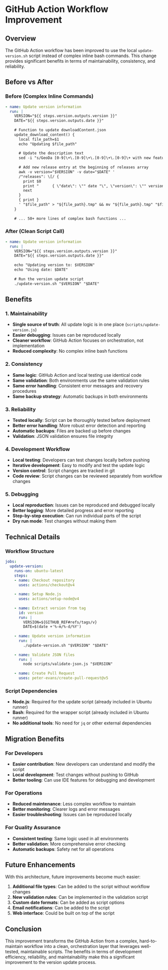 # GitHub Action Workflow Improvement

## Overview

The GitHub Action workflow has been improved to use the local `update-version.sh` script instead of complex inline bash commands. This change provides significant benefits in terms of maintainability, consistency, and reliability.

## Before vs After

### Before (Complex Inline Commands)
```yaml
- name: Update version information
  run: |
    VERSION="${{ steps.version.outputs.version }}"
    DATE="${{ steps.version.outputs.date }}"
    
    # Function to update downloadContent.json
    update_download_content() {
      local file_path=$1
      echo "Updating $file_path"
      
      # Update the description text
      sed -i "s/GeoDa [0-9]\+\.[0-9]\+\.[0-9]\+\.[0-9]\+ with new features/GeoDa $VERSION with new features/g" "$file_path"
      
      # Add new release entry at the beginning of releases array
      awk -v version="$VERSION" -v date="$DATE" '
      /"releases": \[/ {
        print $0
        print "      { \"date\": \"" date "\", \"version\": \"" version "\" },"
        next
      }
      { print }
      ' "$file_path" > "${file_path}.tmp" && mv "${file_path}.tmp" "$file_path"
    }
    
    # ... 50+ more lines of complex bash functions ...
```

### After (Clean Script Call)
```yaml
- name: Update version information
  run: |
    VERSION="${{ steps.version.outputs.version }}"
    DATE="${{ steps.version.outputs.date }}"
    
    echo "Updating version to: $VERSION"
    echo "Using date: $DATE"
    
    # Run the version update script
    ./update-version.sh "$VERSION" "$DATE"
```

## Benefits

### 1. **Maintainability**
- **Single source of truth**: All update logic is in one place (`scripts/update-version.js`)
- **Easier debugging**: Issues can be reproduced locally
- **Cleaner workflow**: GitHub Action focuses on orchestration, not implementation
- **Reduced complexity**: No complex inline bash functions

### 2. **Consistency**
- **Same logic**: GitHub Action and local testing use identical code
- **Same validation**: Both environments use the same validation rules
- **Same error handling**: Consistent error messages and recovery procedures
- **Same backup strategy**: Automatic backups in both environments

### 3. **Reliability**
- **Tested locally**: Script can be thoroughly tested before deployment
- **Better error handling**: More robust error detection and reporting
- **Automatic backups**: Files are backed up before changes
- **Validation**: JSON validation ensures file integrity

### 4. **Development Workflow**
- **Local testing**: Developers can test changes locally before pushing
- **Iterative development**: Easy to modify and test the update logic
- **Version control**: Script changes are tracked in git
- **Code review**: Script changes can be reviewed separately from workflow changes

### 5. **Debugging**
- **Local reproduction**: Issues can be reproduced and debugged locally
- **Better logging**: More detailed progress and error reporting
- **Step-by-step execution**: Can run individual parts of the script
- **Dry run mode**: Test changes without making them

## Technical Details

### Workflow Structure
```yaml
jobs:
  update-version:
    runs-on: ubuntu-latest
    steps:
    - name: Checkout repository
      uses: actions/checkout@v4
      
    - name: Setup Node.js
      uses: actions/setup-node@v4
      
    - name: Extract version from tag
      id: version
      run: |
        VERSION=${GITHUB_REF#refs/tags/v}
        DATE=$(date +'%-m/%-d/%Y')
        
    - name: Update version information
      run: |
        ./update-version.sh "$VERSION" "$DATE"
        
    - name: Validate JSON files
      run: |
        node scripts/validate-json.js "$VERSION"
        
    - name: Create Pull Request
      uses: peter-evans/create-pull-request@v5
```

### Script Dependencies
- **Node.js**: Required for the update script (already included in Ubuntu runner)
- **Bash**: Required for the wrapper script (already included in Ubuntu runner)
- **No additional tools**: No need for `jq` or other external dependencies

## Migration Benefits

### For Developers
- **Easier contribution**: New developers can understand and modify the script
- **Local development**: Test changes without pushing to GitHub
- **Better tooling**: Can use IDE features for debugging and development

### For Operations
- **Reduced maintenance**: Less complex workflow to maintain
- **Better monitoring**: Clearer logs and error messages
- **Easier troubleshooting**: Issues can be reproduced locally

### For Quality Assurance
- **Consistent testing**: Same logic used in all environments
- **Better validation**: More comprehensive error checking
- **Automatic backups**: Safety net for all operations

## Future Enhancements

With this architecture, future improvements become much easier:

1. **Additional file types**: Can be added to the script without workflow changes
2. **New validation rules**: Can be implemented in the validation script
3. **Custom date formats**: Can be added as script options
4. **Email notifications**: Can be added to the script
5. **Web interface**: Could be built on top of the script

## Conclusion

This improvement transforms the GitHub Action from a complex, hard-to-maintain workflow into a clean, orchestration layer that leverages well-tested, maintainable scripts. The benefits in terms of development efficiency, reliability, and maintainability make this a significant improvement to the version update process. 